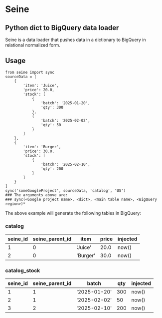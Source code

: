# Seine
## Python dict to BigQuery data loader
Seine is a data loader that pushes data in a dictionary to BigQuery in relational normalized form.

## Usage
```
from seine import sync
sourceData = [
	{
		'item': 'Juice',
		'price': 20.0,
		'stock': [
			{
				'batch': '2025-01-20',
				'qty': 300
			},
			{
				'batch': '2025-02-02',
				'qty': 50
			}
		]
	},
	{
		'item': 'Burger',
		'price': 30.0,
		'stock': [
			{
				'batch': '2025-02-10',
				'qty': 200
			}
		]
	}
]
sync('someGoogleProject', sourceData, 'catalog', 'US')
### The arguments above are:
### sync(<Google project name>, <dict>, <main table name>, <BigQuery region>)*
```

The above example will generate the following tables in BigQuery:
### catalog
| seine_id | seine_parent_id | item | price | injected |
| --- | --- | --- | --- | --- |
| 1 | 0 | 'Juice' | 20.0 | now() |
| 2 | 0 | 'Burger' | 30.0 | now() |

### catalog_stock
| seine_id | seine_parent_id | batch | qty | injected |
| --- | --- | --- | --- | --- |
| 1 | 1 | '2025-01-20' | 300 | now() |
| 2 | 1 | '2025-02-02' | 50 | now() |
| 3 | 2 | '2025-02-10' | 200 | now() |
